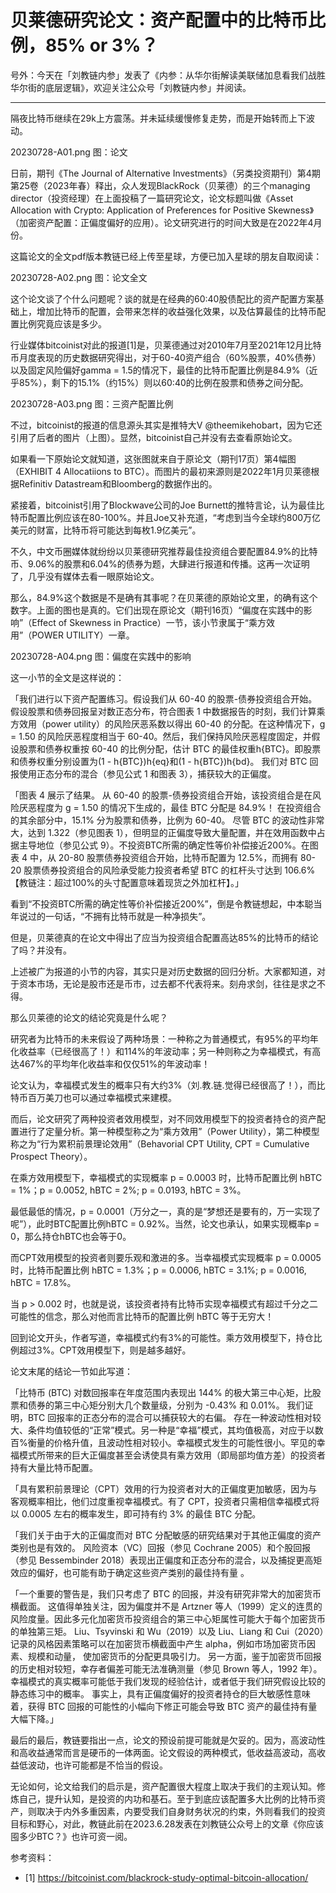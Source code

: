 # 贝莱德研究论文：资产配置中的比特币比例，85% or 3%？

号外：今天在「刘教链内参」发表了《内参：从华尔街解读美联储加息看我们战胜华尔街的底层逻辑》，欢迎关注公众号「刘教链内参」并阅读。

---

隔夜比特币继续在29k上方震荡。并未延续缓慢修复走势，而是开始转而上下波动。

20230728-A01.png
图：论文

日前，期刊《The Journal of Alternative Investments》（另类投资期刊）第4期第25卷（2023年春）释出，众人发现BlackRock（贝莱德）的三个managing director（投资经理）在上面投稿了一篇研究论文，论文标题叫做《Asset Allocation with Crypto: Application of Preferences for Positive Skewness》（加密资产配置：正偏度偏好的应用）。论文研究进行的时间大致是在2022年4月份。

这篇论文的全文pdf版本教链已经上传至星球，方便已加入星球的朋友自取阅读：

20230728-A02.png
图：论文全文

这个论文谈了个什么问题呢？谈的就是在经典的60:40股债配比的资产配置方案基础上，增加比特币的配置，会带来怎样的收益强化效果，以及估算最佳的比特币配置比例究竟应该是多少。

行业媒体bitcoinist对此的报道[1]是，贝莱德通过对2010年7月至2021年12月比特币月度表现的历史数据研究得出，对于60-40资产组合（60%股票，40%债券）以及固定风险偏好gamma = 1.5的情况下，最佳的比特币配置比例是84.9%（近乎85%），剩下的15.1%（约15%）则以60:40的比例在股票和债券之间分配。

20230728-A03.png
图：三资产配置比例

不过，bitcoinist的报道的信息源头其实是推特大V @theemikehobart，因为它还引用了后者的图片（上图）。显然，bitcoinist自己并没有去查看原始论文。

如果看一下原始论文就知道，这张图就来自于原论文（期刊17页）第4幅图（EXHIBIT 4 Allocatiions to BTC）。而图片的最初来源则是2022年1月贝莱德根据Refinitiv Datastream和Bloomberg的数据作出的。

紧接着，bitcoinist引用了Blockwave公司的Joe Burnett的推特言论，认为最佳比特币配置比例应该在80-100%。并且Joe又补充道，“考虑到当今全球约800万亿美元的财富，比特币将可能达到每枚1.9亿美元”。

不久，中文币圈媒体就纷纷以贝莱德研究推荐最佳投资组合要配置84.9%的比特币、9.06%的股票和6.04%的债券为题，大肆进行报道和传播。这再一次证明了，几乎没有媒体去看一眼原始论文。

那么，84.9%这个数据是不是确有其事呢？在贝莱德的原始论文里，的确有这个数字。上面的图也是真的。它们出现在原论文（期刊16页）“偏度在实践中的影响”（Effect of Skewness in Practice）一节，该小节隶属于“乘方效用”（POWER UTILITY）一章。

20230728-A04.png
图：偏度在实践中的影响

这一小节的全文是这样说的：

「我们进行以下资产配置练习。假设我们从 60-40 的股票-债券投资组合开始。假设股票和债券回报呈对数正态分布，符合图表 1 中数据报告的时刻，我们计算乘方效用（power utility）的风险厌恶系数以得出 60-40 的分配。在这种情况下，g = 1.50 的风险厌恶程度相当于 60-40。然后，我们保持风险厌恶程度固定，并假设股票和债券权重按 60-40 的比例分配，估计 BTC 的最佳权重h{BTC}。即股票和债券权重分别设置为(1 - h{BTC})h{eq}和(1 - h{BTC})h{bd}。 我们对 BTC 回报使用正态分布的混合（参见公式 1 和图表 3），捕获较大的正偏度。

「图表 4 展示了结果。 从 60-40 的股票-债券投资组合开始，该投资组合是在风险厌恶程度为 g = 1.50 的情况下生成的，最佳 BTC 分配是 84.9%！ 在投资组合的其余部分中，15.1% 分为股票和债券，比例为 60-40。 尽管 BTC 的波动性非常大，达到 1.322（参见图表 1），但明显的正偏度导致大量配置，并在效用函数中占据主导地位（参见公式 9）。不投资BTC所需的确定性等价补偿接近200%。在图表 4 中，从 20-80 股票债券投资组合开始，比特币配置为 12.5%，而拥有 80-20 股票债券投资组合的风险承受能力投资者希望 BTC 的杠杆头寸达到 106.6%【教链注：超过100%的头寸配置意味着现货之外加杠杆】。」

看到“不投资BTC所需的确定性等价补偿接近200%”，倒是令教链想起，中本聪当年说过的一句话，“不拥有比特币就是一种净损失”。

但是，贝莱德真的在论文中得出了应当为投资组合配置高达85%的比特币的结论了吗？并没有。

上述被广为报道的小节的内容，其实只是对历史数据的回归分析。大家都知道，对于资本市场，无论是股市还是币市，过去都不代表将来。刻舟求剑，往往是求之不得。

那么贝莱德的论文的结论究竟是什么呢？

研究者为比特币的未来假设了两种场景：一种称之为普通模式，有95%的平均年化收益率（已经很高了！）和114%的年波动率；另一种则称之为幸福模式，有高达467%的平均年化收益率和仅仅51%的年波动率！

论文认为，幸福模式发生的概率只有大约3%（刘.教.链.觉得已经很高了！），而比特币百万美刀也可以通过幸福模式来建模。

而后，论文研究了两种投资者效用模型，对不同效用模型下的投资者持仓的资产配置进行了定量分析。第一种模型称之为“乘方效用”（Power Utility），第二种模型称之为“行为累积前景理论效用”（Behavorial CPT Utility, CPT = Cumulative Prospect Theory）。

在乘方效用模型下，幸福模式的实现概率 p = 0.0003 时，比特币配置比例 hBTC = 1%；p = 0.0052, hBTC = 2%; p = 0.0193, hBTC = 3%。

最低最低的情况，p = 0.0001（万分之一，真的是“梦想还是要有的，万一实现了呢”），此时BTC配置比例hBTC = 0.92%。当然，论文也承认，如果实现概率p = 0，那么持仓hBTC也会等于0。

而CPT效用模型的投资者则要乐观和激进的多。当幸福模式实现概率 p = 0.0005 时，比特币配置比例 hBTC = 1.3%；p = 0.0006, hBTC = 3.1%; p = 0.0016, hBTC = 17.8%。

当 p > 0.002 时，也就是说，该投资者持有比特币实现幸福模式有超过千分之二可能性的信念，那么对他而言比特币的配置比例 hBTC 等于无穷大！

回到论文开头，作者写道，幸福模式约有3%的可能性。乘方效用模型下，持仓比例超过3%。CPT效用模型下，则是越多越好。

论文末尾的结论一节如此写道：

「比特币 (BTC) 对数回报率在年度范围内表现出 144% 的极大第三中心矩，比股票和债券的第三中心矩分别大几个数量级，分别为 -0.43% 和 0.01%。 我们证明，BTC 回报率的正态分布的混合可以捕获较大的右偏。 存在一种波动性相对较大、条件均值较低的“正常”模式。另一种是“幸福”模式，其均值极高，对应于以数百%衡量的价格升值，且波动性相对较小。幸福模式发生的可能性很小。罕见的幸福模式所带来的巨大正偏度甚至会诱使具有乘方效用（即局部均值方差）的投资者持有大量比特币配置。

「具有累积前景理论（CPT）效用的行为投资者对大的正偏度更加敏感，因为与客观概率相比，他们过度重视幸福模式。有了 CPT，投资者只需相信幸福模式将以 0.0005 左右的概率发生，即可持有约 3% 的最佳 BTC 分配。

「我们关于由于大的正偏度而对 BTC 分配敏感的研究结果对于其他正偏度的资产类别也是有效的。 风险资本（VC）回报（参见 Cochrane 2005）和个股回报（参见 Bessembinder 2018）表现出正偏度和正态分布的混合，以及捕捉更高矩效应的偏好，也可能有助于确定这些资产类别的最佳持有量 。

「一个重要的警告是，我们只考虑了 BTC 的回报，并没有研究非常大的加密货币横截面。 这值得单独关注，因为偏度并不是 Artzner 等人（1999）定义的连贯的风险度量。因此多元化加密货币投资组合的第三中心矩属性可能大于每个加密货币的单独第三矩。 Liu、Tsyvinski 和 Wu（2019）以及 Liu、Liang 和 Cui（2020）记录的风格因素策略可以在加密货币横截面中产生 alpha，例如市场加密货币因素、规模和动量， 使加密货币的分配更具吸引力。 另一方面，鉴于加密货币回报的历史相对较短，幸存者偏差可能无法准确测量（参见 Brown 等人，1992 年）。幸福模式的真实概率可能低于我们发现的经验估计，或者低于我们研究假设比较的静态练习中的概率。 事实上，具有正偏度偏好的投资者持仓的巨大敏感性意味着，获得 BTC 回报的可能性的小幅向下修正可能会导致 BTC 资产的最佳持有量大幅下降。」

最后的最后，教链要指出一点，论文的预设前提可能就是欠妥的。因为，高波动性和高收益通常而言是硬币的一体两面。论文假设的两种模式，低收益高波动，高收益低波动，也许可能都是不恰当的假设。

无论如何，论文给我们的启示是，资产配置很大程度上取决于我们的主观认知。修炼自己，提升认知，是投资的内功和基石。至于到底应该配置多大比例的比特币资产，则取决于内外多重因素，内要受我们自身财务状况的约束，外则看我们的投资目标和野心，对此，教链此前在2023.6.28发表在刘教链公众号上的文章《你应该囤多少BTC？》也许可资一阅。


参考资料：
- [1] https://bitcoinist.com/blackrock-study-optimal-bitcoin-allocation/
